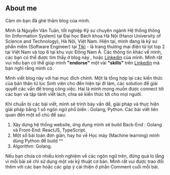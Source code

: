 ## About me

Cảm ơn bạn đã ghé thăm blog của mình.

Mình là Nguyễn Văn Tuân, tốt nghiệp Kỹ sư chuyên ngành Hệ thống thông tin (Information System) tại Đại học Bách khoa Hà Nội (Hanoi University of Science and Technology), Hà Nội, Việt Nam. Hiện tại, mình đang là kỹ sư phần mềm (Software Engineer) tại [Tiki](https://tiki.vn/) - là trang thương mại điện tử lọt top 2 tại Việt Nam và top 6 tại khu vực Đông Nam Á. Các thông tin khác về mình, các bạn có thể được tìm thấy ở blog này , hoặc [Linkedin](https://www.linkedin.com/in/tuan-nguyen-van-555315156/) của mình. Mình rất vui nếu bạn có thể giúp mình **"endorse"** một vài **"skills"** trên [Linkedin](https://www.linkedin.com/in/tuan-nguyen-van-555315156/) mà bạn nghĩ rằng mình có.

Mình viết blog này với hai mục đích chính. Một là tổng hợp lại các kiến thức của bản thân từ lúc Sinh viên cho đến hiện tại đi làm, các solution để giải quyết các vấn đề trong công việc. Hai là mình mong muốn được connect tới các bạn và tập tành viết lách, chia sẻ kiến thức tới cho mọi người.

Khi chuẩn bị các bài viết, mình sẽ trình bày vấn đề, giải pháp và thực hiện giải pháp bằng 1 số ngôn ngữ phổ biến : Golang, Python. Các bài viết liên quan đến một số chủ đề sau:
1. Xây dựng hệ thống website, ứng dụng mình sẽ build Back-End : Golang và Front-End: ReactJS, TypeScript.
2. Một số bài toán đơn giản, hay ho về Học máy (Machine learning) mình dùng Python để build ^^
3. Algorithm: Golang.

Nếu bạn chưa có nhiều kinh nghiệm về các ngôn ngữ trên, đừng quá lo lắng vì mỗi bài sẽ chỉ sử dụng một vài kỹ thuật cơ bản. Mình rất vui được trao đổi thêm với các bạn hoặc các góp ý cải thiện ở phần Comment cuối mỗi bài.